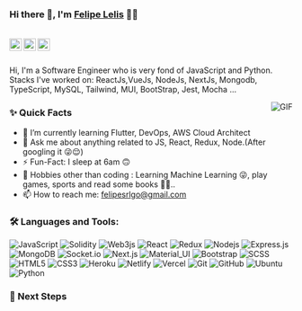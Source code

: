 ### Hi there 👋, I'm [Felipe Lelis](https://github.com/FelipeLelis) 👨‍💻

<br/>

<a href="https://www.linkedin.com/in/felipe-lelis-712855179/">
  <img align="left" alt="Felipe's Linkedin" width="22px" src="https://cdn.jsdelivr.net/npm/simple-icons@v3/icons/linkedin.svg" />
</a>

<a href="https://twitter.com/FelipeLelis7">
  <img align="left" alt="Felipe Lelis | Twitter" width="22px" src="https://cdn.jsdelivr.net/npm/simple-icons@v3/icons/twitter.svg" />
</a>

<a href="mailto:felipesrlgo@gmail.com">
  <img align="left" alt="Felipe's Email" width="22px" src="https://cdn.jsdelivr.net/npm/simple-icons@v3/icons/gmail.svg" />
</a>

<br />
<br/>

<p>
Hi, I'm a Software Engineer who is very fond of JavaScript and Python.
<br/>
Stacks I've worked on:  ReactJs,VueJs, NodeJs, NextJs, Mongodb, TypeScript, MySQL, Tailwind, MUI, BootStrap, Jest, Mocha ...
<br/>
</p>

  <img align="right" alt="GIF" src="https://media.giphy.com/media/fAykJdJ6SYSYw/giphy.gif" />
  
### ✨ Quick Facts

- 🌱 I’m currently learning Flutter, DevOps, AWS Cloud Architect
- 💬 Ask me about anything related to JS, React, Redux, Node.(After googling it 😜😌)
- ⚡️ Fun-Fact: I sleep at 6am 🙃
- 🎿 Hobbies other than coding : Learning Machine Learning 😜, play games, sports and read some books 🤔🤖..
- 📫 How to reach me: felipesrlgo@gmail.com

### 🛠️ Languages and Tools:

![JavaScript](https://img.shields.io/badge/-JavaScript-black?style=flat-square&logo=javascript)
![Solidity](https://img.shields.io/badge/-solidity-black?style=flat-square&logo=solidity)
![Web3js](https://img.shields.io/badge/-web3js-black?style=flat-square&logo=web3js)
![React](https://img.shields.io/badge/-React-black?style=flat-square&logo=react)
![Redux](https://img.shields.io/badge/-Redux-black?style=flat-square&logo=Redux)
![Nodejs](https://img.shields.io/badge/-Nodejs-black?style=flat-square&logo=Node.js)
![Express.js](https://img.shields.io/badge/-Express-black?style=flat-square&logo=expressjs)
![MongoDB](https://img.shields.io/badge/-MongoDB-black?style=flat-square&logo=mongodb)
![Socket.io](https://img.shields.io/badge/-Socket-black?style=flat-square&logo=socket.io)
![Next.js](https://img.shields.io/badge/-Next-black?style=flat-square&logo=Next.js)
![Material_UI](https://img.shields.io/badge/-Material_UI-black?style=flat-square&logo=material-ui)
![Bootstrap](https://img.shields.io/badge/-Bootstrap-black?style=flat-square&logo=bootstrap)
![SCSS](https://img.shields.io/badge/-SCSS-black?style=flat-square&logo=SASS)
![HTML5](https://img.shields.io/badge/-HTML5-black?style=flat-square&logo=html5&logoColor=white)
![CSS3](https://img.shields.io/badge/-CSS3-black?style=flat-square&logo=css3)
![Heroku](https://img.shields.io/badge/-Heroku-black?style=flat-square&logo=heroku)
![Netlify](https://img.shields.io/badge/-Netlify-black?style=flat-square&logo=netlify)
![Vercel](https://img.shields.io/badge/-Vercel-black?style=flat-square&logo=vercel)
![Git](https://img.shields.io/badge/-Git-black?style=flat-square&logo=git)
![GitHub](https://img.shields.io/badge/-GitHub-black?style=flat-square&logo=github)
![Ubuntu](https://img.shields.io/badge/-Ubuntu-black?style=flat-square&logo=ubuntu)
![Python](https://img.shields.io/badge/-Python-black?style=flat-square&logo=python)

### 👣 Next Steps
